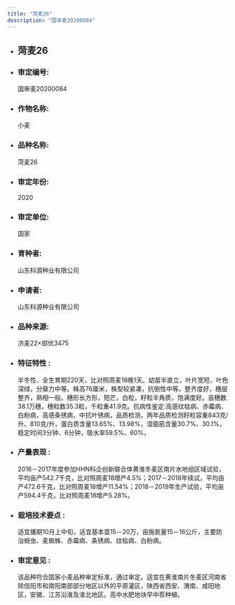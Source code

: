 ```yaml
---
title: "菏麦26"
description: "国审麦20200084"
---
```

* ## 菏麦26
* ###  审定编号:  
   国审麦20200084

*  ### 作物名称:  
   小麦

*   ###  品种名称: 
    菏麦26

*   ### 审定年份: 
    2020

*   ### 审定单位:  
    国家

*   ### 育种者:  
    山东科源种业有限公司

*   ### 申请者:  
    山东科源种业有限公司

*   ### 品种来源:  
    济麦22×邯优3475

*   ### 特征特性 : 
    半冬性、全生育期220天，比对照周麦18晚1天。幼苗半直立，叶片宽短，叶色深绿，分蘖力中等。株高76厘米，株型较紧凑，抗倒性中等。整齐度好，穗层整齐，熟相一般。穗形长方形，短芒，白粒，籽粒半角质，饱满度好。亩穗数38.1万穗，穗粒数35.3粒，千粒重41.9克。抗病性鉴定:高感纹枯病、赤霉病、白粉病，高感条锈病，中抗叶锈病，品质检测，两年品质检测籽粒容重843克/升、810克/升，蛋白质含量13.65%、13.98%，湿面筋含量30.7%、30.1%，稳定时间3分钟、6分钟，吸水率59.5%、60%，

*   ### 产量表现 : 
    2016－2017年度参加HHN科企创新联合体黄淮冬麦区南片水地组区域试验，平均亩产542.7千克，比对照周麦18增产4.5%；2017－2018年续试，平均亩产472.6千克，比对照周麦18增产11.54%；2018－2019年生产试验，平均亩产594.4千克，比对照周麦18增产5.28%。

*   ### 栽培技术要点 : 
    适宜播期10月上中旬，适宜基本苗15－20万，亩施氮量15－16公斤，主要防治蚜虫、麦蜘蛛、赤霉病、条锈病、纹枯病、白粉病。

*   ### 审定意见 : 
    该品种符合国家小麦品种审定标准，通过审定。适宜在黄淮南片冬麦区河南省除信阳市和南阳南部部分地区以外的平原灌区，陕西省西安、渭南、咸阳地区，安徽、江苏沿淮及淮北地区。高中水肥地块早中茬种植。
